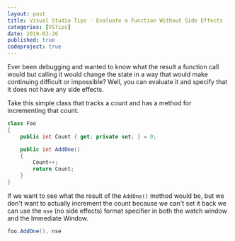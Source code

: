 ```yaml
---
layout: post
title: Visual Studio Tips - Evaluate a Function Without Side Effects
categories: [VSTips]
date: 2019-03-26
published: true
codeproject: true
---
```


Ever been debugging and wanted to know what the result a function call would but calling it would change the state in a way that would make continuing difficult or impossible? Well, you can evaluate it and specify that it does not have any side effects.

<!--more-->

Take this simple class that tracks a count and has a method for incrementing that count. 

~~~ csharp
class Foo
{
    public int Count { get; private set; } = 0;

    public int AddOne()
    {
        Count++;
        return Count;
    }
}
~~~

If we want to see what the result of the `AddOne()` method would be, but we don't want to actually increment the count because we can't set it back we can use the `nse` (no side effects) format specifier in both the watch window and the Immediate Window.

~~~ csharp
foo.AddOne(), nse
~~~



